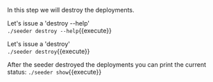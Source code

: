 In this step we will destroy the deployments.

Let's issue a 'destroy --help'  
`./seeder destroy --help`{{execute}}

Let's issue a 'destroy'  
`./seeder destroy`{{execute}}


After the seeder destroyed the deployments you can print the current status:
`./seeder show`{{execute}}
